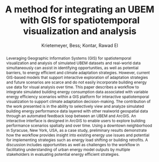 ---
layout: technique
title: "A method for integrating an UBEM with GIS for spatiotemporal visualization and analysis"
classifications:
    system_type: "True"
    technique: "False"
    design_study: "False"
    evaluation: "False"
    data: "False"
    analysis: "False"
    generation: "False"
    curation_and_transformation: "False"
    management: "False"
    modeling: "False"
    urban_analysis: "True"
    visualization: "True"
    sunlight_access: "False"
    wind_ventilation: "False"
    view_impact: "False"
    energy: "True"
    damage_and_disaster_management: "False"
    climate: "False"
    sound: "False"
    property_cadastre: "False"
    others: "False"
    lookup: "False"
    browse: "False"
    locate: "False"
    explore: "True"
    identify: "False"
    compare: "False"
    summarize: "True"
    distribution: "False"
    trends: "False"
    outliers: "False"
    extremes: "False"
    features: "True"
    target_discovery: "True"
    target_access: "True"
    spatial_relation: "True"
    buildings: "True"
    streets: "False"
    nature: "False"
    uniform_discretization: "False"
    structural_subdivision: "False"
    univariate: "False"
    multivariate: "True"
    volumetric: "False"
    temporal: "False"
    sensing: "False"
    statistical: "False"
    simulation_based: "True"
    learning_based: "False"
    surveyed: "False"
    site: "False"
    block: "False"
    multi_block: "True"
    city: "False"
    va_wo_model: "False"
    post_model: "True"
    model_integrated: "False"
    assisted_models: "False"
    overlay: "True"
    embedded: "False"
    linked: "False"
    temporal_jx: "True"
    spatial_jx: "True"
    filter: "False"
    aggregate: "False"
    embed: "False"
    glyphs: "False"
    bar_charts: "False"
    scatterplots: "False"
    matrix: "False"
    parallel_coordinates: "False"
    map_2d: "True"
    map_3d: "True"
    walking: "False"
    steering: "False"
    selection_based: "False"
    manipulation_based: "True"
    distortion: "False"
    ghosting: "False"
    culling: "False"
    birds_view: "True"
    multi_view: "False"
    assisted_steering: "False"
    other: "False"
    vr_cave: "False"
    ar: "False"
    desktop: "True"
    mobile: "False"
    case_study: "True"
    user_study: "False"
    statistical_evaluation: "False"
    expert_interviews: "False"
key: "VBUMAJX6"
item_type: "conferencePaper"
publication_year: "2019"
author: "Krietemeyer, Bess; Kontar, Rawad El"
publication_title: "Proceedings of the Symposium on Simulation for Architecture and Urban Design"
isbn: "nan"
issn: "nan"
doi: "nan"
url_paper: "nan"
abstract_note: "Leveraging Geographic Information Systems (GIS) for spatiotemporal visualization and analysis of simulated UBEM datasets and real-world data simultaneously can assist in identifying opportunities, as well as potential barriers, to energy efficient and climate adaptation strategies. However, current GIS-based models that support interactive exploration of adaptation strategies and future scenarios are scarce and do not easily incorporate building energy use data for visual analysis over time. This paper describes a workflow to integrate simulated building energy consumption data associated with variable energy efficiency scenarios within a GIS platform for interactive spatiotemporal visualization to support climate adaptation decision-making. The contribution of the work presented is in the ability to selectively view and analyze simulated building energy performance data layered with other real-world geospatial data through an automated feedback loop between an UBEM and ArcGIS. An interactive interface is designed in ArcGIS to enable users to explore building performance scenarios spatially and over time. Using a downtown neighborhood in Syracuse, New York, USA, as a case study, preliminary results demonstrate how the workflow provides insight into existing energy use issues and potential for implementing strategies such as energy load shifting or building retrofits. A discussion includes opportunities as well as challenges to the workflow in facilitating understanding of urban energy model outputs by multiple stakeholders in evaluating potential energy efficient strategies."
date_added: "2023-01-30 00:08:13"
date_modified: "2023-01-30 00:08:13"
access_date: "nan"
pages: "nan"
num_pages: "nan"
issue: "nan"
volume: "nan"
number_of_volumes: "nan"
journal_abbreviation: "nan"
short_title: "nan"
series: "SIMAUD '19"
series_number: "nan"
series_text: "nan"
series_title: "nan"
publisher: "Society for Computer Simulation International"
place: "San Diego, CA, USA"
language: "nan"
rights: "nan"
type: "nan"
archive: "nan"
archive_location: "nan"
library_catalog: "nan"
call_number: "nan"
extra: "event-place: Atlanta, Georgia"
notes: "nan"
link_attachments: "nan"
manual_tags: "GIS; UBEMs; visualization"
automatic_tags: "nan"
editor: "nan"
series_editor: "nan"
translator: "nan"
contributor: "nan"
attorney_agent: "nan"
book_author: "nan"
cast_member: "nan"
commenter: "nan"
composer: "nan"
cosponsor: "nan"
counsel: "nan"
interviewer: "nan"
producer: "nan"
recipient: "nan"
reviewed_author: "nan"
scriptwriter: "nan"
words_by: "nan"
guest: "nan"
number: "nan"
edition: "nan"
running_time: "nan"
scale: "nan"
medium: "nan"
artwork_size: "nan"
filing_date: "nan"
application_number: "nan"
assignee: "nan"
issuing_authority: "nan"
country: "nan"
meeting_name: "nan"
conference_name: "nan"
court: "nan"
references: "nan"
reporter: "nan"
legal_status: "nan"
priority_numbers: "nan"
programming_language: "nan"
version: "nan"
system: "nan"
code: "nan"
code_number: "nan"
section: "nan"
session: "nan"
committee: "nan"
history: "nan"
legislative_body: "nan"
abstract: "Leveraging Geographic Information Systems (GIS) for spatiotemporal visualization and analysis of simulated UBEM datasets and real-world data simultaneously can assist in identifying opportunities, as well as potential barriers, to energy efficient and climate adaptation strategies. However, current GIS-based models that support interactive exploration of adaptation strategies and future scenarios are scarce and do not easily incorporate building energy use data for visual analysis over time. This paper describes a workflow to integrate simulated building energy consumption data associated with variable energy efficiency scenarios within a GIS platform for interactive spatiotemporal visualization to support climate adaptation decision-making. The contribution of the work presented is in the ability to selectively view and analyze simulated building energy performance data layered with other realworld geospatial data through an automated feedback loop between an UBEM and ArcGIS. An interactive interface is designed in ArcGIS to enable users to explore building performance scenarios spatially and over time. Using a downtown neighborhood in Syracuse, New York, USA, as a case study, preliminary results demonstrate how the workflow provides insight into existing energy use issues and potential for implementing strategies such as energy load shifting or building retrofits. A discussion includes opportunities as well as challenges to the workflow in facilitating understanding of urban energy model outputs by multiple stakeholders in evaluating potential energy efficient strategies."
---